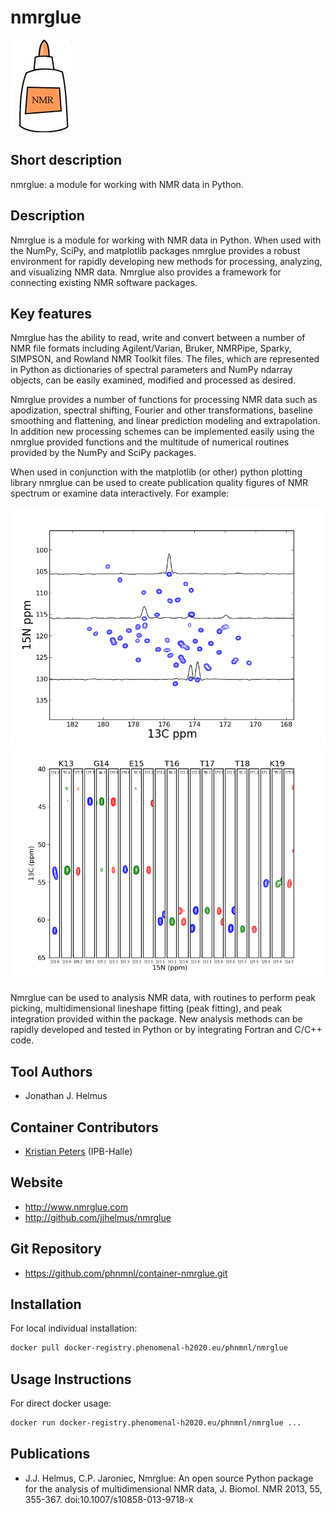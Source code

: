 # nmrglue

![Logo](nmrglue_logo.jpg)

## Short description

nmrglue: a module for working with NMR data in Python.

## Description

Nmrglue is a module for working with NMR data in Python. When used with the NumPy, SciPy, and matplotlib packages nmrglue provides a robust environment for rapidly developing new methods for processing, analyzing, and visualizing NMR data. Nmrglue also provides a framework for connecting existing NMR software packages.

## Key features

Nmrglue has the ability to read, write and convert between a number of NMR file formats including Agilent/Varian, Bruker, NMRPipe, Sparky, SIMPSON, and Rowland NMR Toolkit files. The files, which are represented in Python as dictionaries of spectral parameters and NumPy ndarray objects, can be easily examined, modified and processed as desired.

Nmrglue provides a number of functions for processing NMR data such as apodization, spectral shifting, Fourier and other transformations, baseline smoothing and flattening, and linear prediction modeling and extrapolation. In addition new processing schemes can be implemented easily using the nmrglue provided functions and the multitude of numerical routines provided by the NumPy and SciPy packages.

When used in conjunction with the matplotlib (or other) python plotting library nmrglue can be used to create publication quality figures of NMR spectrum or examine data interactively. For example:

![screenshot](spectrum_2d.png)
![screenshot](strip_plots.png)

Nmrglue can be used to analysis NMR data, with routines to perform peak picking, multidimensional lineshape fitting (peak fitting), and peak integration provided within the package. New analysis methods can be rapidly developed and tested in Python or by integrating Fortran and C/C++ code.

## Tool Authors 
- Jonathan J. Helmus

## Container Contributors
- [Kristian Peters](https://github.com/korseby) (IPB-Halle)

## Website

- http://www.nmrglue.com
- http://github.com/jjhelmus/nmrglue

## Git Repository

- https://github.com/phnmnl/container-nmrglue.git

## Installation 

For local individual installation:

```bash
docker pull docker-registry.phenomenal-h2020.eu/phnmnl/nmrglue
```

## Usage Instructions

For direct docker usage:

```bash
docker run docker-registry.phenomenal-h2020.eu/phnmnl/nmrglue ...
```

## Publications

- J.J. Helmus, C.P. Jaroniec, Nmrglue: An open source Python package for the analysis of multidimensional NMR data, J. Biomol. NMR 2013, 55, 355-367. doi:10.1007/s10858-013-9718-x
